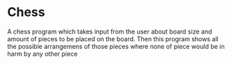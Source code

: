 # Chess
A chess program which takes input from the user about board size and amount of pieces to be placed on the board. 
Then this program shows all the possible arrangemens of those pieces where none of piece would be in harm
by any other piece
